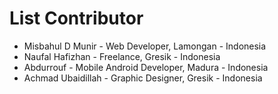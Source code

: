 # List Contributor

- Misbahul D Munir - Web Developer, Lamongan - Indonesia
- Naufal Hafizhan - Freelance, Gresik - Indonesia
- Abdurrouf - Mobile Android Developer, Madura - Indonesia
- Achmad Ubaidillah - Graphic Designer, Gresik - Indonesia
